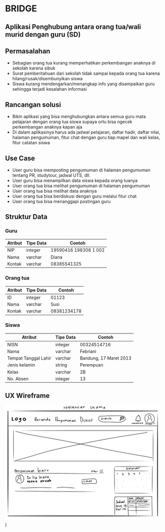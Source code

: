 # BRIDGE
## Aplikasi Penghubung antara orang tua/wali murid dengan guru (SD)

## Permasalahan
- Sebagian orang tua kurang memperhatikan perkembangan anaknya di sekolah karena sibuk
- Surat pemberitahuan dari sekolah tidak sampai kepada orang tua karena hilang/rusak/disembunyikan siswa
- Siswa kurang mendengarkan/menangkap info yang disampaikan guru sehingga terjadi kesalahan informasi

## Rancangan solusi
- Bikin aplikasi yang bisa menghubungkan antara semua guru mata pelajaran dengan orang tua siswa supaya ortu bisa ngecek perkembangan anaknya kapan aja
- Di dalam aplikasinya harus ada jadwal pelajaran, daftar hadir, daftar nilai, halaman pengumuman, fitur chat dengan guru tiap mapel dan wali kelas, fitur catatan siswa

## Use Case
- User guru bisa memposting pengumuman di halaman pengumuman tentang PR, studytour, jadwal UTS, dll.
- User guru bisa menampilkan data siswa kepada orang tuanya
- User orang tua bisa melihat pengumuman di halaman pengumuman
- User orang tua bisa melihat data anaknya
- User orang tua bisa berdiskusi dengan guru melalui fitur chat
- User orang tua bisa menanggapi postingan guru

## Struktur Data

### Guru
Atribut|Tipe Data|Contoh
---|---|---
NIP|integer|19590416 198308 1 002
Nama|varchar|Diana
Kontak|varchar|08385541325

### Orang tua
Atribut|Tipe Data|Contoh
---|---|---
ID|integer|01123
Nama|varchar|Susi
Kontak|varchar|08381234178

### Siswa
Atribut|Tipe Data|Contoh
---|---|---
NISN|integer|00324514716
Nama|varchar|Febriani
Tempat Tanggal Lahir|varchar|Bandung, 17 Maret 2013
Jenis kelamin|string|Perempuan
Kelas|varchar|2B
No. Absen|integer|13


## UX Wireframe
![alt text](https://github.com/nurdilafarha/IF215007-IF215008/blob/main/Teori/UX%20Wireframe/ux_wireframe.jpg))
